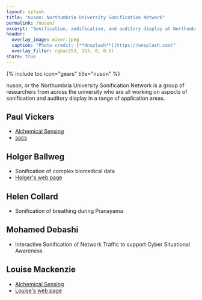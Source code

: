 ```yaml
---
layout: splash
title: "nuson: Northumbria University Sonification Network"
permalink: /nuson/
excerpt: "Sonification, audification, and auditory display at Northumbria."
header:
  overlay_image: mixer.jpeg
  caption: "Photo credit: [**Unsplash**](https://unsplash.com)"
  overlay_filter: rgba(253, 153, 0, 0.5)
share: true
---
```

{% include toc icon="gears" title="nuson" %}

nuson, or the Northumbria University Sonification Network is a group of researchers from 
across the university who are all working on aspects of sonification and auditory display
in a range of application areas.

## Paul Vickers

* [Alchemical Sensing](/alchemical_sensing/)
* [socs](/socs/)

## Holger Ballweg

* Sonification of complex biomedical data
* [Holger's web page](https://uiae.de/)

## Helen Collard

* Sonification of breathing during Pranayama

## Mohamed Debashi

* Interactive Sonification of Network Traffic to support Cyber Situational Awareness

## Louise Mackenzie

* [Alchemical Sensing](/alchemical_sensing/)
* [Louise's web page](http://www.loumackenzie.com/)



